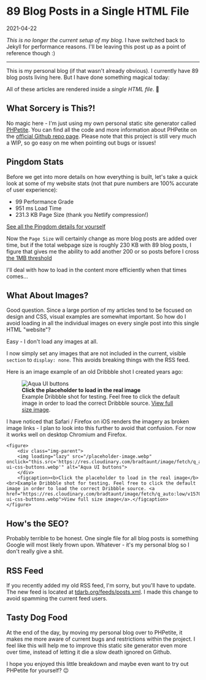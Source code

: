 # 89 Blog Posts in a Single HTML File

2021-04-22

*This is no longer the current setup of my blog*. I have switched back to Jekyll for performance reasons. I'll be leaving this post up as a point of reference though :)

- - -

This is my personal blog (if that wasn't already obvious). I currently have 89 blog posts living here. But I have done something magical today:

All of these articles are rendered inside a *single HTML file*. 🤯

## What Sorcery is This?!

No magic here - I'm just using my own personal static site generator called [PHPetite](https://phpetite.org). You can find all the code and more information about PHPetite on the [official Github repo page](https://github.com/bradleytaunt/phpetite). Please note that this project is still very much a WIP, so go easy on me when pointing out bugs or issues!

## Pingdom Stats

Before we get into more details on how everything is built, let's take a quick look at some of my website stats (not that pure numbers are 100% accurate of user experience):

- 99 Performance Grade
- 951 ms Load Time
- 231.3 KB Page Size (thank you Netlify compression!)

[See all the Pingdom details for yourself](https://tools.pingdom.com/#5e169d6a82000000)

Now the `Page Size` will certainly change as more blog posts are added over time, but if the total webpage size is roughly 230 KB with 89 blog posts, I figure that gives me the ability to add another 200 or so posts before I cross [the 1MB threshold](https://1mb.club)

I'll deal with how to load in the content more efficiently when that times comes...

## What About Images?

Good question. Since a large portion of my articles tend to be focused on design and CSS, visual examples are somewhat important. So how do I avoid loading in all the individual images on every single post into this single HTML "website"?

Easy - I don't load any images at all.

I now simply set any images that are not included in the current, visible `section` to `display: none`. This avoids breaking things with the RSS feed.

Here is an image example of an old Dribbble shot I created years ago:

<figure>
<div class="img-parent">
<img loading="lazy" src="/placeholder-image.webp" onclick="this.src='/public/images/aqua-ui-css-buttons.webp'" alt="Aqua UI buttons">
</div>
<figcaption><b>Click the placeholder to load in the real image</b><br>Example Dribbble shot for testing. Feel free to click the default image in order to load the correct Dribbble source. <a href="/public/images/aqua-ui-css-buttons.webp">View full size image</a>.</figcaption>
</figure>

I have noticed that Safari / Firefox on iOS renders the imagery as broken image links - I plan to look into this further to avoid that confusion. For now it works well on desktop Chromium and Firefox.

    <figure>
        <div class="img-parent">
        <img loading="lazy" src="/placeholder-image.webp" onclick="this.src='https://res.cloudinary.com/bradtaunt/image/fetch/q_auto:low/v1570124593/https://uglyduck.ca/public/images/aqua-ui-css-buttons.webp'" alt="Aqua UI buttons">
        </div>
        <figcaption><b>Click the placeholder to load in the real image</b><br>Example Dribbble shot for testing. Feel free to click the default image in order to load the correct Dribbble source. <a href="https://res.cloudinary.com/bradtaunt/image/fetch/q_auto:low/v1570124593/https://uglyduck.ca/public/images/aqua-ui-css-buttons.webp">View full size image</a>.</figcaption>
    </figure>

## How's the SEO?

Probably terrible to be honest. One single file for all blog posts is something Google will most likely frown upon. Whatever - it's my personal blog so I don't really give a shit.

## RSS Feed

If you recently added my old RSS feed, I'm sorry, but you'll have to update. The new feed is located at [tdarb.org/feeds/posts.xml](https://tdarb.org/feeds/posts.xml). I made this change to avoid spamming the current feed users.

## Tasty Dog Food

At the end of the day, by moving my personal blog over to PHPetite, it makes me more aware of current bugs and restrictions within the project. I feel like this will help me to improve this static site generator even more over time, instead of letting it die a slow death ignored on Github.

I hope you enjoyed this little breakdown and maybe even want to try out PHPetite for yourself? 😉

